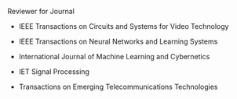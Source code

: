 Reviewer for Journal

* IEEE Transactions on Circuits and Systems for Video Technology

* IEEE Transactions on Neural Networks and Learning Systems

* International Journal of Machine Learning and Cybernetics

* IET Signal Processing

* Transactions on Emerging Telecommunications Technologies
